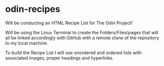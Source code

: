 
# odin-recipes

Will be conducting an HTML Recipe List for The Odin Project!

Will be using the Linux Terminal to create the Folders/Files/pages that will all be linked accordingly with GitHub with a remote clone of the repository to my local machine.

To build the Recipe List I will use unordered and ordered lists with
 associated images, proper headings and hyperlinks.
